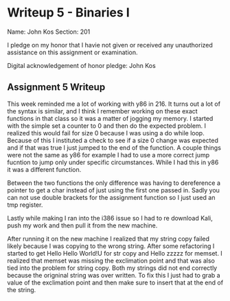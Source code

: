 Writeup 5 - Binaries I
======

Name: John Kos
Section: 201

I pledge on my honor that I havie not given or received any unauthorized assistance on this assignment or examination.

Digital acknowledgement of honor pledge: John Kos

## Assignment 5 Writeup

This week reminded me a lot of working with y86 in 216. It turns out a lot of the syntax is similar, and I think I remember working on these exact functions in that class so it was a matter of jogging my memory. I started with the simple set a counter to 0 and then do the expected problem. I realized this would fail for size 0 because I was using a do while loop. Because of this I instituted a check to see if a size 0 change was expected and if that was true I just jumped to the end of the function. A couple things were not the same as y86 for example I had to use a more correct jump fucntion to jump only under specific circumstances. While I had this in y86 it was a different function.

Between the two functions the only difference was having to dereference a pointer to get a char instead of just using the first one passed in. Sadly you can not use double brackets for the assignment function so I just used an tmp register.

Lastly while making I ran into the i386 issue so I had to re download Kali, push my work and then pull it from the new machine.

After running it on the new machine I realized that my string copy failed likely because I was copying to the wrong string. After some refactoring I started to get Hello Hello World!U for str copy and Hello zzzzz for memset. I realized that memset was missing the exclimation point and that was also tied into the problem for string copy. Both my strings did not end correctly because the origninal string was over written. To fix this I just had to grab a value of the exclimation point and then make sure to insert that at the end of the string.

